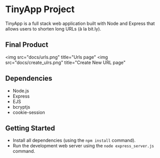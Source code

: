 # TinyApp Project

TinyApp is a full stack web application built with Node and Express that allows users to shorten long URLs (à la bit.ly).

## Final Product

<img src="docs/urls.png"  title="Urls page"
<img src="docs/create_ulrs.png"  title="Create New URL page"


## Dependencies

- Node.js
- Express
- EJS
- bcryptjs
- cookie-session

## Getting Started

- Install all dependencies (using the `npm install` command).
- Run the development web server using the `node express_server.js` command.
